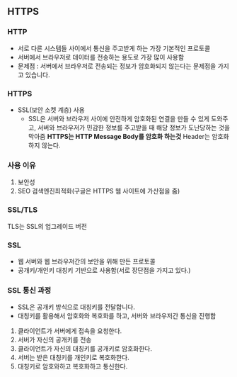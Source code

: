 ## HTTPS

### HTTP
- 서로 다른 시스템들 사이에서 통신을 주고받게 하는 가장 기본적인 프로토콜
- 서버에서 브라우저로 데이터를 전송하는 용도로 가장 많이 사용함
- 문제점 : 서버에서 브라우저로 전송되는 정보가 암호화되지 않는다는 문제점을 가지고 있습니다.

### HTTPS
- SSL(보안 소켓 계층) 사용
	- SSL은 서버와 브라우저 사이에 안전하게 암호화된 연결을 만들 수 있게 도와주고, 서버와 브라우저가 민감한 정보를 주고받을 때 해당 정보가 도난당하는 것을 막아줌
**HTTPS는 HTTP Message Body를 암호화 하는것**
Header는 암호화하지 않는다.

### 사용 이유
1. 보안성
2. SEO 검색엔진최적화(구글은 HTTPS 웹 사이트에 가산점을 줌)

### SSL/TLS
TLS는 SSL의 업그레이드 버전

### SSL
- 웹 서버와 웹 브라우저간의 보안을 위해 만든 프로토콜
- 공개키/개인키 대칭키 기반으로 사용함(서로 장단점을 가지고 있다.)


### SSL 통신 과정
- SSL은 공개키 방식으로 대칭키를 전달합니다.
- 대칭키를 활용해서 암호화와 복호화를 하고, 서버와 브라우저간 통신을 진행함

1. 클라이언트가 서버에게 접속을 요청한다.
2. 서버가 자신의  공개키를 전송
3. 클라이언트가 자신의 대칭키를 공개키로 암호화한다.
4. 서버는 받은 대칭키를 개인키로 복호화한다.
5. 대칭키로 암호와하고 복호화하고 통신한다.




